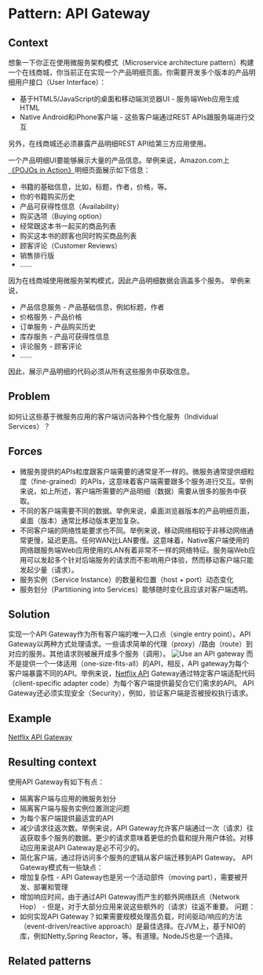 
# Pattern: API Gateway

## Context

想象一下你正在使用微服务架构模式（Microservice architecture pattern）构建一个在线商城，你当前正在实现一个产品明细页面。你需要开发多个版本的产品明细用户接口（User Interface）：

* 基于HTML5/JavaScript的桌面和移动端浏览器UI - 服务端Web应用生成HTML
* Native Android和iPhone客户端 - 这些客户端通过REST APIs跟服务端进行交互

另外，在线商城还必须暴露产品明细REST API给第三方应用使用。

一个产品明细UI要能够展示大量的产品信息。举例来说，Amazon.com上[《POJOs in Action》](https://www.amazon.com/POJOs-Action-Developing-Applications-Lightweight/dp/1932394583)明细页面展示如下信息：
* 书籍的基础信息，比如，标题，作者，价格，等。
* 你的书籍购买历史
* 产品可获得性信息（Availability）
* 购买选项（Buying option）
* 经常跟这本书一起买的商品列表
* 购买这本书的顾客也同时购买商品列表
* 顾客评论（Customer Reviews）
* 销售排行版
* ......

因为在线商城使用微服务架构模式，因此产品明细数据会涵盖多个服务。
举例来说，
* 产品信息服务 - 产品基础信息，例如标题，作者
* 价格服务 - 产品价格
* 订单服务 - 产品购买历史
* 库存服务 - 产品可获得性信息
* 评论服务 - 顾客评论
* ......

因此，展示产品明细的代码必须从所有这些服务中获取信息。

## Problem
如何让这些基于微服务应用的客户端访问各种个性化服务（Individual Services）？

## Forces
* 微服务提供的APIs粒度跟客户端需要的通常是不一样的。微服务通常提供细粒度（fine-grained）的APIs，这意味着客户端需要跟多个服务进行交互。举例来说，如上所述，客户端所需要的产品明细（数据）需要从很多的服务中获取。
* 不同的客户端需要不同的数据。举例来说，桌面浏览器版本的产品明细页面，桌面（版本）通常比移动版本更加复杂。
* 不同客户端的网络性能要求也不同。举例来说，移动网络相较于非移动网络通常更慢，延迟更高。任何WAN比LAN要慢。这意味着，Native客户端使用的网络跟服务端Web应用使用的LAN有着非常不一样的网络特征。服务端Web应用可以发起多个针对后端服务的请求而不影响用户体验，然而移动客户端只能发起少量（请求）。
* 服务实例（Service Instance）的数量和位置（host + port）动态变化
* 服务划分（Partitioning into Services）能够随时变化且应该对客户端透明。

## Solution
实现一个API Gateway作为所有客户端的唯一入口点（single entry point）。API Gateway以两种方式处理请求。一些请求简单的代理（proxy）/路由（route）到对应的服务。其他请求则被展开成多个服务（调用）。
![Use an API gateway](http://microservices.io/i/apigateway.jpg)
而不是提供一个一体适用（one-size-fits-all）的API，相反，API gateway为每个客户端暴露不同的API。举例来说，[Netflix API](http://techblog.netflix.com/2012/07/embracing-differences-inside-netflix.html) Gateway通过特定客户端适配代码（client-specific adapter code）为每个客户端提供最契合它们需求的API。
API Gateway还必须实现安全（Security），例如，验证客户端是否被授权执行请求。

## Example
[Netflix API Gateway](http://techblog.netflix.com/2013/01/optimizing-netflix-api.html)

## Resulting context
使用API Gateway有如下有点：
* 隔离客户端与应用的微服务划分
* 隔离客户端与服务实例位置测定问题
* 为每个客户端提供最适宜的API
* 减少请求往返次数。举例来说，API Gateway允许客户端通过一次（请求）往返获取多个服务的数据。更少的请求意味着更低的负载和提升用户体验。对移动应用来说API Gateway是必不可少的。
* 简化客户端，通过将访问多个服务的逻辑从客户端迁移到API Gateway。
API Gateway模式有一些缺点：
* 增加复杂性 - API Gateway也是另一个活动部件（moving part），需要被开发、部署和管理
* 增加响应时间，由于通过API Gateway而产生的额外网络跃点（Network Hop） - 但是，对于大部分应用来说这些额外的（请求）往返不重要。
问题：
* 如何实现API Gateway？如果需要规模处理高负载，时间驱动/响应的方法（event-driven/reactive approach）是最佳选择。在JVM上，基于NIO的库，例如Netty,Spring Reactor，等。有道理。NodeJS也是一个选择。

## Related patterns
